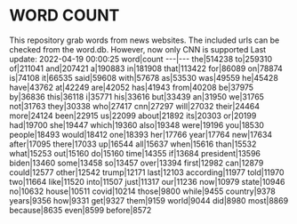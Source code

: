 # WORD COUNT
This repository grab words from news websites. The included urls can be checked from the word.db.
However, now only CNN is supported
Last update: 2022-04-19 00:00:25
word|count
---|---
the|514238
to|259310
of|211041
and|207421
a|190883
in|181908
that|113422
for|86089
on|78874
is|74108
it|66535
said|59608
with|57678
as|53530
was|49559
he|45428
have|43762
at|42249
are|42052
has|41943
from|40208
be|37975
by|36836
this|36118
i|35771
his|33616
but|33439
an|31950
we|31765
not|31763
they|30338
who|27417
cnn|27297
will|27032
their|24464
more|24124
been|22915
us|22099
about|21892
its|20303
or|20199
had|19700
she|19447
which|19360
also|19348
were|19196
you|18530
people|18493
would|18412
one|18393
her|17766
year|17764
new|17634
after|17095
there|17033
up|16544
all|15637
when|15616
than|15532
what|15253
out|15160
do|15160
time|14355
if|13684
president|13596
biden|13460
some|13458
so|13457
over|13394
first|12982
can|12879
could|12577
other|12542
trump|12171
last|12103
according|11977
told|11970
two|11664
like|11520
into|11507
just|11317
our|11236
now|10979
state|10946
no|10632
house|10511
covid|10214
those|9800
while|9455
country|9378
years|9356
how|9331
get|9327
them|9159
world|9044
did|8980
most|8869
because|8635
even|8599
before|8572
